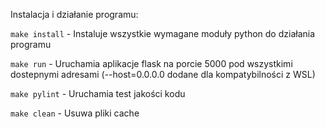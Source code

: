 Instalacja i działanie programu:

`make install` - Instaluje wszystkie wymagane moduły python do działania programu

`make run` - Uruchamia aplikacje flask na porcie 5000 pod wszystkimi dostepnymi adresami (--host=0.0.0.0 dodane dla kompatybilności z WSL)

`make pylint` - Uruchamia test jakości kodu

`make clean` - Usuwa pliki cache